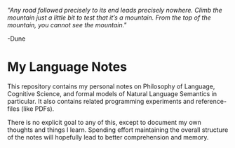 *"Any road followed precisely to its end leads precisely nowhere. Climb the mountain just a little bit to test that it’s a mountain. From the top of the mountain, you cannot see the mountain."*

-Dune



# My Language Notes

This repository contains my personal notes on Philosophy of Language, Cognitive Science, and formal models of Natural Language Semantics in particular. It also contains related programming experiments and reference-files (like PDFs).

There is no explicit goal to any of this, except to document my own thoughts and things I learn. Spending effort maintaining the overall structure of the notes will hopefully lead to better comprehension and memory.
